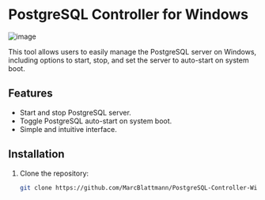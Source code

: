 # PostgreSQL Controller for Windows

![image](https://github.com/user-attachments/assets/e8f16add-e965-410e-ae49-24f312a86cd2)


This tool allows users to easily manage the PostgreSQL server on Windows, including options to start, stop, and set the server to auto-start on system boot.

## Features
- Start and stop PostgreSQL server.
- Toggle PostgreSQL auto-start on system boot.
- Simple and intuitive interface.

## Installation

1. Clone the repository:
   ```bash
   git clone https://github.com/MarcBlattmann/PostgreSQL-Controller-Windows.git
